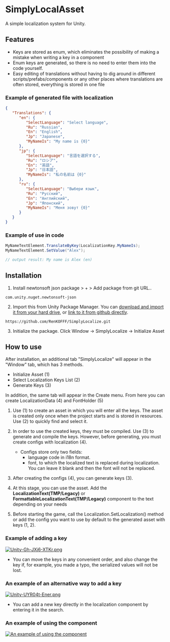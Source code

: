 # SimplyLocalAsset
A simple localization system for Unity.

## Features
* Keys are stored as enum, which eliminates the possibility of making a mistake when writing a key in a component
* Enum keys are generated, so there is no need to enter them into the code yourself.
* Easy editing of translations without having to dig around in different scripts/prefabs/components or any other places where translations are often stored, everything is stored in one file

### Example of generated file with localization
```json
{
   "Translations": {
      "en": {
         "SelectLanguage": "Select language",
         "Ru": "Russian",
         "En": "English",
         "Jp": "Japanese",
         "MyNameIs": "My name is {0}"
      },
      "jp": {
         "SelectLanguage": "言語を選択する",
         "Ru": "ロシア",
         "En": "英語",
         "Jp": "日本語",
         "MyNameIs": "私の名前は {0}"
      },
      "ru": {
         "SelectLanguage": "Выбери язык",
         "Ru": "Русский",
         "En": "Английский",
         "Jp": "Японский",
         "MyNameIs": "Меня зовут {0}"
      }
   }
}
```
### Example of use in code
```csharp
MyNameTextElement.TranslateByKey(LocalizationKey.MyNameIs);
MyNameTextElement.SetValue("Alex"); 

// output result: My name is Alex (en)
```

## Installation
1) Install newtonsoft json package > + > Add package from git URL.. <br>
```
com.unity.nuget.newtonsoft-json
```
2) Import this from Unity Package Manager. You can [download and import it from your hard drive](https://docs.unity3d.com/Manual/upm-ui-local.html), or [link to it from github directly](https://docs.unity3d.com/Manual/upm-ui-giturl.html).
```
https://github.com/RenKOFFF/SimplyLocalize.git
```
3) Initialize the package. Click Window -> SimplyLocalize -> Initialize Asset

## How to use
After installation, an additional tab "SimplyLocalize" will appear in the "Window" tab, which has 3 methods.

* Initialize Asset (1)
* Select Localization Keys List (2)
* Generate Keys (3)

In addition, the same tab will appear in the Create menu. From here you can create LocalizationData (4) and FontHolder (5)

1) Use (1) to create an asset in which you will enter all the keys. The asset is created only once when the project starts and is stored in resources.
   Use (2) to quickly find and select it.
2) In order to use the created keys, they must be compiled. Use (3) to generate and compile the keys. However, before generating, you must create configs with localization (4).
   * Configs store only two fields:
     * language code in i18n format.
     * font, to which the localized text is replaced during localization. You can leave it blank and then the font will not be replaced.

3) After creating the configs (4), you can generate keys (3).
4) At this stage, you can use the asset. Add the **LocalizationText(TMP/Legacy)** or **FormattableLocalizationText(TMP/Legacy)** component to the text depending on your needs
5) Before starting the game, call the Localization.SetLocalization() method or add the config you want to use by default to the generated asset with keys (1, 2).

### Example of adding a key
[![Unity-Gh-JXj6-XTKr.png](https://i.postimg.cc/J4b0hdG2/Unity-Gh-JXj6-XTKr.png)](https://postimg.cc/Ln82CDkt)
* You can move the keys in any convenient order, and also change the key if, for example, you made a typo, the serialized values ​​​​will not be lost.

### An example of an alternative way to add a key
[![Unity-UYR04t-Ener.png](https://i.postimg.cc/9M7Vnr9n/Unity-UYR04t-Ener.png)](https://postimg.cc/wygStx0X)
* You can add a new key directly in the localization component by entering it in the search.

### An example of using the component
[![An example of using the component](https://i.postimg.cc/mk9DCmVh/Unity-59-VYXzgt-JS.png)](https://postimg.cc/LgH2MBcM)
